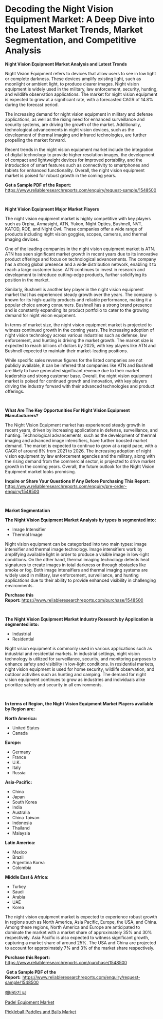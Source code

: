 <p><h1>Decoding the Night Vision Equipment Market: A Deep Dive into the Latest Market Trends, Market Segmentation, and Competitive Analysis</h1></p><p><strong>Night Vision Equipment Market Analysis and Latest Trends</strong></p>
<p><p>Night Vision Equipment refers to devices that allow users to see in low light or complete darkness. These devices amplify existing light, such as moonlight or ambient light, to produce clearer images. Night vision equipment is widely used in the military, law enforcement, security, hunting, and wildlife observation applications. The market for night vision equipment is expected to grow at a significant rate, with a forecasted CAGR of 14.8% during the forecast period.</p><p>The increasing demand for night vision equipment in military and defense applications, as well as the rising need for enhanced surveillance and security systems, are driving the growth of the market. Additionally, technological advancements in night vision devices, such as the development of thermal imaging and infrared technologies, are further propelling the market forward.</p><p>Recent trends in the night vision equipment market include the integration of digital technology to provide higher resolution images, the development of compact and lightweight devices for improved portability, and the introduction of smart features such as connectivity to smartphones and tablets for enhanced functionality. Overall, the night vision equipment market is poised for robust growth in the coming years.</p></p>
<p><strong>Get a Sample PDF of the Report:&nbsp;</strong> <a href="https://www.reliableresearchreports.com/enquiry/request-sample/1548500">https://www.reliableresearchreports.com/enquiry/request-sample/1548500</a></p>
<p>&nbsp;</p>
<p><strong>Night Vision Equipment Major Market Players</strong></p>
<p><p>The night vision equipment market is highly competitive with key players such as Orpha, Armasight, ATN, Yukon, Night Optics, Bushnell, NVT, KATOD, ROE, and Night Owl. These companies offer a wide range of products including night vision goggles, scopes, cameras, and thermal imaging devices.</p><p>One of the leading companies in the night vision equipment market is ATN. ATN has seen significant market growth in recent years due to its innovative product offerings and focus on technological advancements. The company has a strong global presence and a wide distribution network, enabling it to reach a large customer base. ATN continues to invest in research and development to introduce cutting-edge products, further solidifying its position in the market.</p><p>Similarly, Bushnell is another key player in the night vision equipment market that has experienced steady growth over the years. The company is known for its high-quality products and reliable performance, making it a popular choice among consumers. Bushnell has a strong brand presence and is constantly expanding its product portfolio to cater to the growing demand for night vision equipment.</p><p>In terms of market size, the night vision equipment market is projected to witness continued growth in the coming years. The increasing adoption of night vision technology across various industries such as defense, law enforcement, and hunting is driving the market growth. The market size is expected to reach billions of dollars by 2025, with key players like ATN and Bushnell expected to maintain their market-leading positions.</p><p>While specific sales revenue figures for the listed companies are not publicly available, it can be inferred that companies like ATN and Bushnell are likely to have generated significant revenue due to their market leadership and strong customer base. Overall, the night vision equipment market is poised for continued growth and innovation, with key players driving the industry forward with their advanced technologies and product offerings.</p></p>
<p>&nbsp;</p>
<p><strong>What Are The Key Opportunities For Night Vision Equipment Manufacturers?</strong></p>
<p><p>The Night Vision Equipment market has experienced steady growth in recent years, driven by increasing applications in defense, surveillance, and hunting. Technological advancements, such as the development of thermal imaging and advanced image intensifiers, have further boosted market demand. The market is expected to continue to grow at a rapid pace, with a CAGR of around 8% from 2021 to 2026. The increasing adoption of night vision equipment by law enforcement agencies and the military, along with the rising demand from the commercial sector, is projected to drive market growth in the coming years. Overall, the future outlook for the Night Vision Equipment market looks promising.</p></p>
<p><strong>Inquire or Share Your Questions If Any Before Purchasing This Report:</strong> <a href="https://www.reliableresearchreports.com/enquiry/pre-order-enquiry/1548500">https://www.reliableresearchreports.com/enquiry/pre-order-enquiry/1548500</a></p>
<p>&nbsp;</p>
<p><strong>Market Segmentation</strong></p>
<p><strong>The Night Vision Equipment Market Analysis by types is segmented into:</strong></p>
<p><ul><li>Image Intensifier</li><li>Thermal Image</li></ul></p>
<p><p>Night vision equipment can be categorized into two main types: image intensifier and thermal image technology. Image intensifiers work by amplifying available light in order to produce a visible image in low-light conditions. On the other hand, thermal imaging technology detects heat signatures to create images in total darkness or through obstacles like smoke or fog. Both image intensifiers and thermal imaging systems are widely used in military, law enforcement, surveillance, and hunting applications due to their ability to provide enhanced visibility in challenging environments.</p></p>
<p><strong>Purchase this Report:&nbsp;</strong><a href="https://www.reliableresearchreports.com/purchase/1548500">https://www.reliableresearchreports.com/purchase/1548500</a></p>
<p>&nbsp;</p>
<p><strong>The Night Vision Equipment Market Industry Research by Application is segmented into:</strong></p>
<p><ul><li>Industrial</li><li>Residential</li></ul></p>
<p><p>Night vision equipment is commonly used in various applications such as industrial and residential markets. In industrial settings, night vision technology is utilized for surveillance, security, and monitoring purposes to enhance safety and visibility in low-light conditions. In residential markets, night vision equipment is used for home security, wildlife observation, and outdoor activities such as hunting and camping. The demand for night vision equipment continues to grow as industries and individuals alike prioritize safety and security in all environments.</p></p>
<p>&nbsp;</p>
<p><strong>In terms of Region, the Night Vision Equipment Market Players available by Region are:</strong></p>
<p>
    <p> <strong> North America: </strong>
        <ul>
            <li>United States</li>
            <li>Canada</li>
        </ul>
        </p> 
    <p> <strong> Europe: </strong>
        <ul>
            <li>Germany</li>
            <li>France</li>
            <li>U.K.</li>
            <li>Italy</li>
            <li>Russia</li>
        </ul>
        </p> 
    <p> <strong> Asia-Pacific: </strong>
        <ul>
            <li>China</li>
            <li>Japan</li>
            <li>South Korea</li>
            <li>India</li>
            <li>Australia</li>
            <li>China Taiwan</li>
            <li>Indonesia</li>
            <li>Thailand</li>
            <li>Malaysia</li>
        </ul>
        </p> 
    <p> <strong> Latin America: </strong>
        <ul>
            <li>Mexico</li>
            <li>Brazil</li>
            <li>Argentina Korea</li>
            <li>Colombia</li>
        </ul>
        </p> 
    <p> <strong> Middle East & Africa: </strong>
        <ul>
            <li>Turkey</li>
            <li>Saudi</li>
            <li>Arabia</li>
            <li>UAE</li>
            <li>Korea</li>
        </ul>
    </p>
    </p>
<p><p>The night vision equipment market is expected to experience robust growth in regions such as North America, Asia Pacific, Europe, the USA, and China. Among these regions, North America and Europe are anticipated to dominate the market with a market share of approximately 35% and 30% respectively. Asia Pacific is also expected to witness significant growth, capturing a market share of around 25%. The USA and China are projected to account for approximately 7% and 3% of the market share respectively.</p></p>
<p><strong>Purchase this Report: </strong><a href="https://www.reliableresearchreports.com/purchase/1548500">https://www.reliableresearchreports.com/purchase/1548500</a></p>
<p>&nbsp;<strong>Get a Sample PDF of the Report:&nbsp;&nbsp;</strong><a href="https://www.reliableresearchreports.com/enquiry/request-sample/1548500">https://www.reliableresearchreports.com/enquiry/request-sample/1548500</a></p>
<p><strong></strong></p>
<p><p><a href="https://github.com/vsnao330707/Market-Research-Report-List-1/blob/main/79281584366.md">해바라기 씨</a></p><p><a href="https://github.com/vimar16th/Market-Research-Report-List-3/blob/main/padel-equipment-market.md">Padel Equipment Market</a></p><p><a href="https://github.com/JameTravis/Market-Research-Report-List-4/blob/main/pickleball-paddles-and-balls-market.md">Pickleball Paddles and Balls Market</a></p></p>